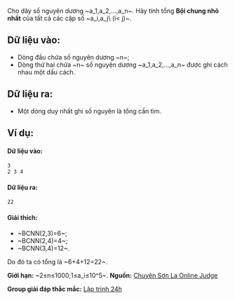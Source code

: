 Cho dãy số nguyên dương ~a_1,a_2,…,a_n~. Hãy tính tổng **Bội chung nhỏ nhất** của tất cả các cặp số ~a_i,a_j\ (i< j)~.

## Dữ liệu vào:
- Dòng đầu chứa số nguyên dương ~n~;
- Dòng thứ hai chứa ~n~ số nguyện dương ~a_1,a_2,…,a_n~ được ghi cách nhau một dấu cách.

## Dữ liệu ra:
- Một dòng duy nhất ghi số nguyên là tổng cần tìm.

## Ví dụ:
#### Dữ liệu vào:
```
3
2 3 4
```

#### Dữ liệu ra:
```
22
```

#### Giải thích:
- ~BCNN(2,3)=6~;
- ~BCNN(2,4)=4~;
- ~BCNN(3,4)=12~.

Do đó ta có tổng là ~6+4+12=22~.

**Giới hạn:** ~2≤n≤1000;1≤a_i≤10^5~.
**Nguồn:** [Chuyên Sơn La Online Judge](http://csloj.ddns.net/)

**Group giải đáp thắc mắc:** [Lập trình 24h](https://www.facebook.com/groups/1386904321519984)